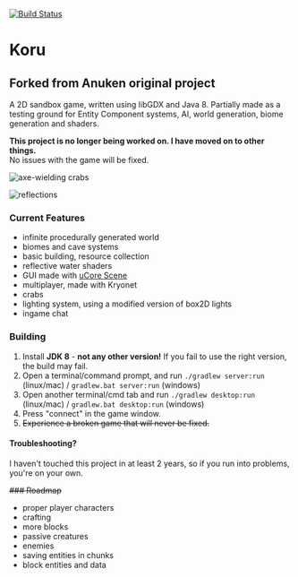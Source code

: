[![Build Status](https://travis-ci.org/Anuken/Koru.svg?branch=master)](https://travis-ci.org/Anuken/Koru/)

# Koru 
## Forked from Anuken original project

A 2D sandbox game, written using libGDX and Java 8. Partially made as a testing ground for Entity Component systems, AI, world generation, biome generation and shaders.

**This project is no longer being worked on. I have moved on to other things.**  
No issues with the game will be fixed.

![axe-wielding crabs](http://i.imgur.com/6bft2gp.png)

![reflections](https://i.imgur.com/cMqFB6c.gif)

### Current Features
- infinite procedurally generated world
- biomes and cave systems
- basic building, resource collection
- reflective water shaders
- GUI made with [uCore Scene](https://github.com/Anuken/uCore)
- multiplayer, made with Kryonet
- crabs
- lighting system, using a modified version of box2D lights
- ingame chat

### Building

1. Install **JDK 8** - **not any other version!** If you fail to use the right version, the build may fail.
2. Open a terminal/command prompt, and run `./gradlew server:run` (linux/mac) / `gradlew.bat server:run` (windows)
3. Open another terminal/cmd tab and run `./gradlew desktop:run` (linux/mac) / `gradlew.bat desktop:run` (windows)
4. Press "connect" in the game window.
5. ~~Experience a broken game that will never be fixed.~~

#### Troubleshooting?

I haven't touched this project in at least 2 years, so if you run into problems, you're on your own.

~~### Roadmap~~
- proper player characters
- crafting
- more blocks
- passive creatures
- enemies
- saving entities in chunks
- block entities and data
